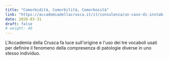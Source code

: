```yaml
---
title: "Comorbidità, Comorbilità, Comorbosità"
link: "https://accademiadellacrusca.it/it/consulenza/un-caso-di-instabilita-terminologica-nel-vocabolario-medico-comorbidita-comorbilita-comorbosita/791"
date: 2020-03-31
draft: false
# weight: 40
---
```


L'Accademia della Crusca fa luce sull'origine e l'uso dei tre vocaboli usati per definire il fenomeno della compresenza di patologie diverse in uno stesso individuo.
